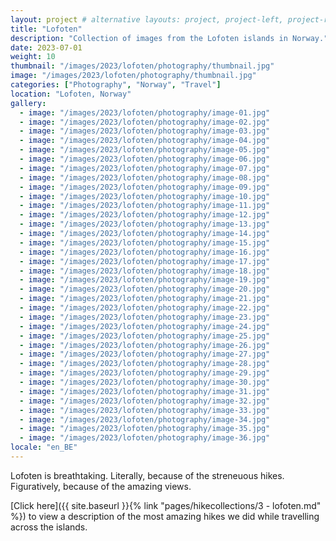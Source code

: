 ```yaml
---
layout: project # alternative layouts: project, project-left, project-right, project-top
title: "Lofoten"
description: "Collection of images from the Lofoten islands in Norway."
date: 2023-07-01
weight: 10
thumbnail: "/images/2023/lofoten/photography/thumbnail.jpg"
image: "/images/2023/lofoten/photography/thumbnail.jpg"
categories: ["Photography", "Norway", "Travel"]
location: "Lofoten, Norway"
gallery:
  - image: "/images/2023/lofoten/photography/image-01.jpg"
  - image: "/images/2023/lofoten/photography/image-02.jpg"
  - image: "/images/2023/lofoten/photography/image-03.jpg"
  - image: "/images/2023/lofoten/photography/image-04.jpg"
  - image: "/images/2023/lofoten/photography/image-05.jpg"
  - image: "/images/2023/lofoten/photography/image-06.jpg"
  - image: "/images/2023/lofoten/photography/image-07.jpg"
  - image: "/images/2023/lofoten/photography/image-08.jpg"
  - image: "/images/2023/lofoten/photography/image-09.jpg"
  - image: "/images/2023/lofoten/photography/image-10.jpg"
  - image: "/images/2023/lofoten/photography/image-11.jpg"
  - image: "/images/2023/lofoten/photography/image-12.jpg"
  - image: "/images/2023/lofoten/photography/image-13.jpg"
  - image: "/images/2023/lofoten/photography/image-14.jpg"
  - image: "/images/2023/lofoten/photography/image-15.jpg"
  - image: "/images/2023/lofoten/photography/image-16.jpg"
  - image: "/images/2023/lofoten/photography/image-17.jpg"
  - image: "/images/2023/lofoten/photography/image-18.jpg"
  - image: "/images/2023/lofoten/photography/image-19.jpg"
  - image: "/images/2023/lofoten/photography/image-20.jpg"
  - image: "/images/2023/lofoten/photography/image-21.jpg"
  - image: "/images/2023/lofoten/photography/image-22.jpg"
  - image: "/images/2023/lofoten/photography/image-23.jpg"
  - image: "/images/2023/lofoten/photography/image-24.jpg"
  - image: "/images/2023/lofoten/photography/image-25.jpg"
  - image: "/images/2023/lofoten/photography/image-26.jpg"
  - image: "/images/2023/lofoten/photography/image-27.jpg"
  - image: "/images/2023/lofoten/photography/image-28.jpg"
  - image: "/images/2023/lofoten/photography/image-29.jpg"
  - image: "/images/2023/lofoten/photography/image-30.jpg"
  - image: "/images/2023/lofoten/photography/image-31.jpg"
  - image: "/images/2023/lofoten/photography/image-32.jpg"
  - image: "/images/2023/lofoten/photography/image-33.jpg"
  - image: "/images/2023/lofoten/photography/image-34.jpg"
  - image: "/images/2023/lofoten/photography/image-35.jpg"
  - image: "/images/2023/lofoten/photography/image-36.jpg"
locale: "en_BE"
---
```

Lofoten is breathtaking. 
Literally, because of the streneuous hikes. Figuratively, because of the amazing views. 

[Click here]({{ site.baseurl }}{% link "pages/hikecollections/3 - lofoten.md" %}) to view a description of the most amazing hikes we did while travelling across the islands.